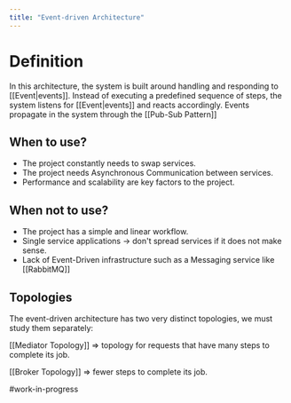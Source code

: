 ```yaml
---
title: "Event-driven Architecture"
---
```

# Definition

In this architecture, the system is built around handling and responding to [[Event|events]]. Instead of executing a predefined sequence of steps, the system listens for [[Event|events]] and reacts accordingly. Events propagate in the system through the [[Pub-Sub Pattern]]

## When to use?

- The project constantly needs to swap services.
- The project needs Asynchronous Communication between services.
- Performance and scalability are key factors to the project.

## When not to use?

- The project has a simple and linear workflow.
- Single service applications -> don't spread services if it does not make sense.
- Lack of Event-Driven infrastructure such as a Messaging service like [[RabbitMQ]]

## Topologies

The event-driven architecture has two very distinct topologies, we must study them separately:

[[Mediator Topology]] => topology for requests that have many steps to complete its job.

[[Broker Topology]] => fewer steps to complete its job.

#work-in-progress 